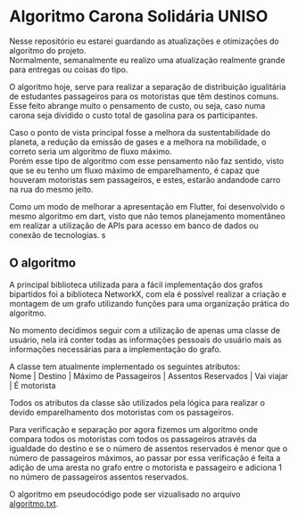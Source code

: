 # Algoritmo Carona Solidária UNISO

Nesse repositório eu estarei guardando as atualizações e otimizações do algoritmo do projeto.    
Normalmente, semanalmente eu realizo uma atualização realmente grande para entregas ou coisas do tipo.

O algoritmo hoje, serve para realizar a separação de distribuição igualitária de estudantes passageiros para os motoristas que têm destinos comuns.  
Esse feito abrange muito o pensamento de custo, ou seja, caso numa carona seja dividido o custo total de gasolina para os participantes.  

Caso o ponto de vista principal fosse a melhora da sustentabilidade do planeta, a redução da emissão de gases e a melhora na mobilidade, o correto seria um algoritmo de fluxo máximo.  
Porém esse tipo de algoritmo com esse pensamento não faz sentido, visto que se eu tenho um fluxo máximo de emparelhamento, é capaz que houveram motoristas sem passageiros, e estes, estarão andandode carro na rua do mesmo jeito.

Como um modo de melhorar a apresentação em Flutter, foi desenvolvido o mesmo algoritmo em dart, visto que não temos planejamento momentâneo em realizar a utilização de APIs para acesso em banco de dados ou conexão de tecnologias.  s

## O algoritmo

A principal biblioteca utilizada para a fácil implementação dos grafos bipartidos foi a biblioteca NetworkX, com ela é possível realizar a criação e montagem de um grafo utilizando funções para uma organização prática do algoritmo.  

No momento decidimos seguir com a utilização de apenas uma classe de usuário, nela irá conter todas as informações pessoais do usuário mais as informações necessárias para a implementação do grafo.  

A classe tem atualmente implementado os seguintes atributos:  
Nome | Destino | Máximo de Passageiros | Assentos Reservados | Vai viajar | É motorista

Todos os atributos da classe são utilizados pela lógica para realizar o devido emparelhamento dos motoristas com os passageiros.  

Para verificação e separação por agora fizemos um algoritmo onde compara todos os motoristas com todos os passageiros através da igualdade do destino e se o número de assentos reservados é menor que o número de passageiros máximos, ao passar por essa verificação é feita a adição de uma aresta no grafo entre o motorista e passageiro e adiciona 1 no número de passageiros assentos reservados.

O algoritmo em pseudocódigo pode ser vizualisado no arquivo [algoritmo.txt](https://github.com/LuizVieira11/carona-solid-algorit/blob/main/algoritmo.txt).